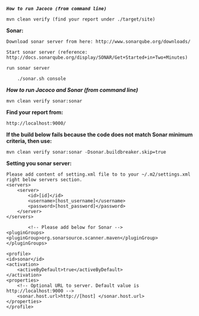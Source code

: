 **_`How to run Jacoco (from command line)`_**

    mvn clean verify (find your report under ./target/site)



**Sonar:**

    Download sonar server from here: http://www.sonarqube.org/downloads/
    
    Start sonar server (reference: http://docs.sonarqube.org/display/SONAR/Get+Started+in+Two+Minutes)
    
    run sonar server
    
        ./sonar.sh console

**_How to run Jacoco and Sonar (from command line)_**

    mvn clean verify sonar:sonar

**Find your report from:** 

    http://localhost:9000/

**If the build below fails because the code does not match Sonar minimum criteria, then use:**

    mvn clean verify sonar:sonar -Dsonar.buildbreaker.skip=true



**Setting you sonar server:**

    Please add content of setting.xml file to to your ~/.m2/settings.xml right below servers section.
    <servers>
        <server>
            <id>[id]</id>
            <username>[host_username]</username>
            <password>[host_password]</password>
        </server>
    </servers>
    
            <!-- Please add below for Sonar -->
    <pluginGroups>
    <pluginGroup>org.sonarsource.scanner.maven</pluginGroup>
    </pluginGroups>
    
    <profile>
    <id>sonar</id>
    <activation>
        <activeByDefault>true</activeByDefault>
    </activation>
    <properties>
        <!-- Optional URL to server. Default value is http://localhost:9000 -->
        <sonar.host.url>http://[host] </sonar.host.url>
    </properties>
    </profile>
 